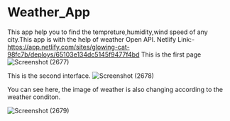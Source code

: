 # Weather_App

This app help you to find the tempreture,humidity,wind speed of any city.This app is with the help of weather Open API.
 Netlify Link:-https://app.netlify.com/sites/glowing-cat-98fc7b/deploys/65103e134dc5145f9477f4bd
This is the first page
![Screenshot (2677)](https://github.com/prabhatgupta11/Weather_App/assets/112754634/7dcf0d83-2841-4cf6-9392-9dbcc44e72cb)


This is the second interface.
![Screenshot (2678)](https://github.com/prabhatgupta11/Weather_App/assets/112754634/deec1958-878e-4822-8275-4f866caf6acf)


You can see here, the image of weather is also changing according to the weather conditon.

![Screenshot (2679)](https://github.com/prabhatgupta11/Weather_App/assets/112754634/fac83e79-8360-49ee-8df2-58ee2a16a57f)
